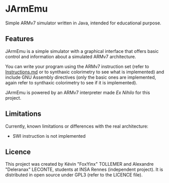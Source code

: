 # JArmEmu
Simple ARMv7 simulator written in Java, intended for educational purpose.

## Features
JArmEmu is a simple simulator with a graphical interface that offers basic control and information about a simulated
ARMv7 architecture.

You can write your program using the ARMv7 instruction set (refer to
[Instructions.md](https://github.com/Dwight-Studio/JArmEmu/blob/main/Instructions.md) or to synthaxic colorimetry
to see what is implemented) and include GNU Assembly directives (only the basic ones are implemented, again refer to synthaxic
colorimetry to see if it is implemented).

JArmEmu is powered by an ARMv7 interpreter made *Ex Nihilo* for this project.

## Limitations
Currently, known limitations or differences with the real architecture:
- SWI instruction is not implemented

## Licence
This project was created by Kévin "FoxYinx" TOLLEMER and Alexandre "Deleranax" LECONTE, students at INSA Rennes (independent
project). It is distributed in open source under GPL3 (refer to the LICENCE file).
